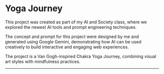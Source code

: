 # Yoga Journey

This project was created as part of my AI and Society class, where we explored the newest AI tools and prompt engineering techniques. 

The concept and prompt for this project were designed by me and generated using Google Gemini, demonstrating how AI can be used creatively to build interactive and engaging web experiences.

The project is a Van Gogh-inspired Chakra Yoga Journey, combining visual art styles with mindfulness practices.

---
